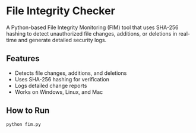 # File Integrity Checker

A Python-based File Integrity Monitoring (FIM) tool that uses SHA-256 hashing to detect unauthorized file changes, additions, or deletions in real-time and generate detailed security logs.

## Features
- Detects file changes, additions, and deletions
- Uses SHA-256 hashing for verification
- Logs detailed change reports
- Works on Windows, Linux, and Mac

## How to Run
```bash
python fim.py
